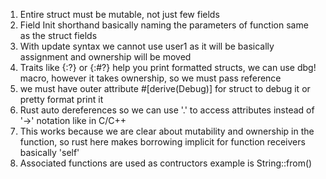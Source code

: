 1. Entire struct must be mutable, not just few fields
2. Field Init shorthand basically naming the parameters of function same as the struct fields
3. With update syntax we cannot use user1 as it will be basically assignment and ownership will be moved
4. Traits like {:?} or {:#?}  help you print formatted  structs, we can use dbg! macro, however it takes ownership, so we must pass reference
5. we must have outer attribute #[derive(Debug)] for struct to debug it or pretty format print it
6. Rust auto dereferences so we can use '.' to access attributes instead of '->' notation like in C/C++
7. This works because we are clear about mutability and ownership in the function, so rust here makes borrowing implicit for function receivers basically 'self'
8. Associated functions are used as contructors example is String::from()
